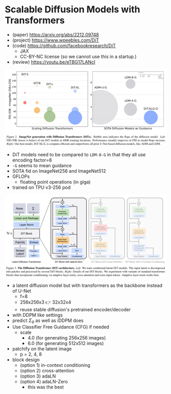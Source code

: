 # Scalable Diffusion Models with Transformers

- (paper) https://arxiv.org/abs/2212.09748
- (project) https://www.wpeebles.com/DiT
- (code) https://github.com/facebookresearch/DiT
  - JAX
  - CC-BY-NC license (so we cannot use this in a startup.)
- (review) https://youtu.be/eTBG17LANcI



![image-20230104022935598](./assets/image-20230104022935598.png)

- DiT models need to be compared to `LDM-8-G` in that they all use encoding factor=8
- `-G` seems to mean guidance
- SOTA fid on ImageNet256 and ImageNet512
- GFLOPs
  - floating point operations (in giga)
- trained on TPU v3-256 pod



![image-20230104022908132](./assets/image-20230104022908132.png)



- a latent diffusion model but with transformers as the backbone instead of U-Net 
  - f=8
  - 256x256x3 👉 32x32x4
  - reuse stable diffusion's pretrained encoder/decoder
- with DDPM like settings
- predict $\Sigma_\theta$ as well as iDDPM does
- Use Classifier Free Guidance (CFG) if needed
  - scale
    - 4.0 (for generating 256x256 images)
    - 6.0 (for generating 512x512 images)
- patchify on the latent image
  - p = 2, 4, 8
- block design
  - (option 1) in-context conditioning
  - (option 2) cross-attention
  - (option 3) adaLN
  - (option 4) adaLN-Zero
    - this was the best